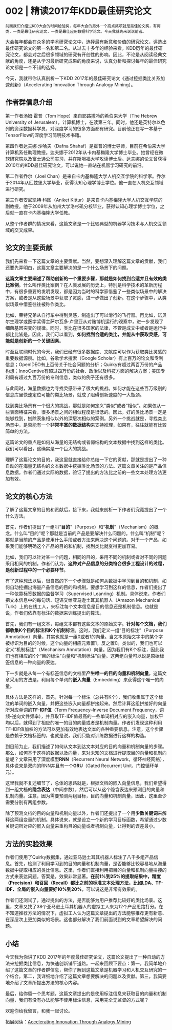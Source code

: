 # 002 | 精读2017年KDD最佳研究论文

    前面我们介绍过KDD大会的时间检验奖，每年大会的另外一个亮点奖项就是最佳论文奖，有两类，一类是最佳研究论文，一类是最佳应用数据科学论文。今天我就先来说说前者。

大会每年都会在众多的学术研究论文中，选择最有新意和价值的研究论文，评选出最佳研究论文的第一名和第二名。从过去十多年的经验来看，KDD历年的最佳研究论文，都会对之后很多领域的研究有开创性的影响。因此，不论是从阅读经典文献的角度，还是从学习最新研究成果的角度来说，认真分析和探讨每年的最佳研究论文都是一个不错的选择。

今天，我就带你认真剖析一下KDD 2017年的最佳研究论文《通过挖掘类比关系加速创新》（Accelerating Innovation Through Analogy Mining）。

## 作者群信息介绍

第一作者汤姆·霍普（Tom Hope）来自耶路撒冷的希伯来大学（The Hebrew University of Jerusalem），计算机博士，在读第三年。同时，他还是英特尔以色列的资深数据科学员，对深度学习的很多方面都有研究。目前他正在写一本基于TensorFlow的深度学习简明技术书籍。

第四作者达夫娜·沙哈夫（Dafna Shahaf）是霍普的博士导师，目前在希伯来大学计算机系任助理教授。达夫娜于2012年从卡内基梅隆大学博士毕业。她曾经在微软研究院以及富士通公司实习，并在斯坦福大学攻读博士后。达夫娜的论文曾获得2010年的KDD最佳研究论文，可以说她一直站在机器学习研究的前沿。

第二作者乔尔（Joel Chan）是来自卡内基梅隆大学人机交互学院的科学家。乔尔于2014年从匹兹堡大学毕业，获得认知心理学博士学位。他一直在人机交互领域进行研究。

第三作者安尼凯特·科图（Aniket Kittur）是来自卡内基梅隆大学人机交互学院的副教授。他于2009年从加州大学洛杉矶分校毕业，获得认知心理学博士学位，之后就一直在卡内基梅隆大学任教。

从整个作者群的情况来看，这篇文章是一个比较典型的机器学习技术与人机交互领域的交叉成果。

## 论文的主要贡献

我们先来看一下这篇文章的主要贡献。当然，要想深入理解这篇文章的贡献，我们还要先弄明白，这篇文章主要解决的是一个什么场景下的问题。

**这篇文章主要阐述了帮助创新的一个重要步骤，那就是如何找到合适并且有效的类比案例**。什么叫作类比案例？在人类发展的历史上，特别是科学技术的革新历程中，有很多重要的发明发现，都是因为当时的科学家借鉴了一些类似场景中的解决方案，或者是从这些场景中获取了灵感，进一步做出了创新。在这个步骤中，从类似场景中借鉴往往被称作类比。

比如，莱特兄弟从自行车中得到灵感，制造出了可以滑行的飞行器。再比如，诺贝尔生理学或医学奖得主萨尔瓦多·卢里亚从对赌博机运行的观察中，进一步发现了细菌基因突变的规律。同时，类比在很多国家的法律，不管是成文中或者是运行中都比比皆是。因此，我们可以看到，**如何找到合适的类比，并能从中获取灵感，可能就是创新的一个关键因素**。

时至互联网时代的今天，我们已经有很多数据库、文献库可以作为获取类比灵感的重要数据源泉。比如，谷歌学术搜索（Google Scholar）有上百万的论文和专利信息；OpenIDEO有上百份关于社会问题的分析；Quirky有超过两百万份的产品构想；InnoCentive有超过四万份的社会、政治以及科技方面的解决方案；美国专利局有超过九百万份的专利信息，类似的例子还有很多。

与此同时，海量数据也为寻找灵感带来了很大的挑战。如何才能在这些百万级别的信息库里快速定位可能的类比场景，就成了阻碍创新速度的一大瓶颈。

找到类比场景有一个很大的挑战，那就是如何定义“类似”或者“相似”。如果仅从一些表面特征来看，很多场景之间的相似程度是很低的。因此，好的类比场景一定是能够找到，刨除表象相似以外的深层次相似的案例。另外一个挑战就是，寻找类比场景中，是否能有一个**非常丰富的数据结构**来支持推理，如果有，往往就能有比较简单的方法。

这篇论文的重点是如何从海量的无结构或者弱结构的文本数据中找到这样的类比。我们可以看出，这确实是一个巨大的挑战。

理解了这篇论文的目的，我这里就直接给你总结一下它的贡献，那就是提出了一种自动的在海量无结构的文本数据中挖掘类比场景的方法。这篇文章关注的是产品信息数据。作者们通过实际的数据，验证了提出的方法比之前的一些文本处理方法更加有效。

## 论文的核心方法

了解了这篇文章的目的和贡献后，接下来，我就来剖析一下作者们究竟提出了一个什么方法。

首先，作者们提出了一组叫“**目的**”（Purpose）和“**机制**”（Mechanism）的概念。什么叫“目的”呢？那就是当前的产品是要解决什么问题的。什么叫“机制”呢？那就是当前的产品是使用什么手段或者方法来解决这个问题的。对于一个产品，如果我们能够明确这个产品的目的和机制，找到类比就变得更加容易。

比如，我们可以针对某一个问题，相同的目的，采用不同的机制或者对不同的问题采用相同的机制。作者们认为，**这种对产品信息的分类符合很多工程设计的过程，是创新过程中的一个必要环节**。

有了这种想法以后，很自然的下一个步骤就是如何从数据中学习到目的和机制，如何自动挖掘出海量产品信息的目的和机制。要想学习到这样的信息，作者们提出了一种依靠标签数据的监督学习（Supervised Leanring）机制。具体说来，作者们把文本信息中的每句话、短语交给亚马逊土耳其机器人（Amazon Mechanical Turk）上的在线工人，来标注每个文本信息是目的信息还是机制信息。也就是说，作者们依靠有标注的数据来训练提出的算法。

首先，我们有一组文本，每组文本都有这些文本的原始文字。**针对每个文档，我们都收集K个目的标注和K个机制标注**。这时，我们定义一组“目的标注”（Purpose Annotation）向量，其实也就是一组0或者1的向量。当文本原始文字中的某个字被标识为目的的时候，这个向量的相应元素置1，反之置0。类似的，我们也可以定义“机制标注”（Mechanism Annotation）向量。因为我们有K个标注，因此我们也有相应的K个“目的标注”向量和“机制标注”向量。这两组向量可以说是原始标签信息的一种向量的表达。

下一步就是从每一个有标签信息的文档里**产生唯一的目的向量和机制向量**。这篇文章采用的方法是，利用每个单词的**嵌入向量**（Embedding）来获得这个唯一的向量。

具体方法是这样的，首先，针对每一个标注（总共有K个），我们收集属于这个标注的单词的嵌入向量，并把这些嵌入向量都拼接起来。然后计算这组拼接好的向量所对应单词的**TF-IDF值**（Term Frequency–Inverse Document Frequency，词频-逆向文件频率），并且取TF-IDF值最高的一些单词相对应的嵌入向量，加权平均以后，就得到了相应的唯一的目的向量或者是机制向量。作者们发现这种利用TF-IDF值加权的方法可以更加有效地表达文本的各种重要信息。注意，这个步骤是依赖于文档标签的，也就是说，我们只能对训练数据进行这样的构造。

到目前为止，我们描述了如何从文本到达文本对应的目的向量和机制向量的步骤。那么，如何基于这样的数据以及向量，来对未知的文档进行提取目的向量和机制向量呢？文章采用了深度模型**RNN**（Recurrent Neural Network，循环神经网络），具体说来是双向的RNN并且有一个**GRU**（Gated Recurrent Unit，门控循环单元）。

这里我就不复述细节了，总体的思路就是，根据文档的嵌入向量信息，我们希望得到一组文档的**隐含表达**（中间参数），然后可以从这个隐含表达来预测目的向量和机制向量。注意，因为需要预测两组目标，目的向量和机制向量，因此，这里至少需要分别有两组参数。

除了预测文档的目的向量和机制向量以外，作者们还提出了一个用**少数关键词**来解释这两组变量的机制。具体说来，就是设立一个新的学习目标函数，希望通过少数关键词所对应的嵌入向量来重构目的向量或者机制向量，让得到的误差最小。

## 方法的实验效果

作者们使用了Quirky数据集，通过亚马逊土耳其机器人标注了八千多组产品信息。首先，检测了利用学习到的目的向量和机制向量，是否能够比较容易地从海量数据中提取相应的类比信息。这里，作者们直接利用把目的向量和机制向量拼接的方式来表达问题。答案是，效果非常显著。**在前1%到25%的提取结果中，精度（Precision）和召回（Recall）都比之前的标准文本处理方法，比如LDA、TF-IDF、全局的嵌入向量要好10%到20%**，可以说这是非常有效果的。

作者们还测试了，通过提出的方法，是否能够为用户推荐比较好的类比场景。这里，文章又找了38个亚马逊土耳其机器人的虚拟工人来为12个产品思路打分。在不知道推荐方法的情况下，虚拟工人认为这篇文章提出的方法能够推荐更有新意、在深层次上更加类似的场景。这也部分解决了我们前面说到的文章希望解决的问题。

## 小结

今天我为你讲了KDD 2017年的年度最佳研究论文，这篇论文提出了一种自动的方法来挖掘类比信息，为快速创新铺平道路。一起来回顾下要点：第一，我简单地介绍了这篇文章的作者群信息，帮你了解到这篇文章是机器学习和人机交互研究的一个结合。第二，我详细地介绍了这篇文章想要解决的问题以及贡献。第三，我简要地介绍了文章所提出方法的核心内容。

最后，给你留一个思考题，这篇文章提出的是使用标注信息来获取目的向量和机制向量，我们有没有办法能够不使用标注信息，采用完全无监督的方式呢？

欢迎你给我留言，和我一起讨论。

拓展阅读：[Accelerating Innovation Through Analogy Mining](http://www.hyadatalab.com/papers/analogy-kdd17.pdf)
    
